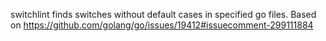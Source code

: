 switchlint finds switches without default cases in specified go files. Based on https://github.com/golang/go/issues/19412#issuecomment-299111884
